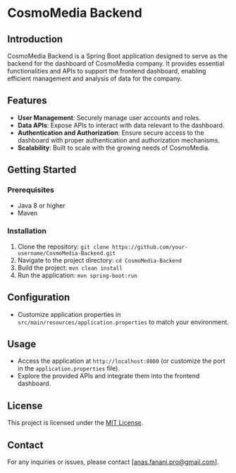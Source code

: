 # CosmoMedia Backend

## Introduction
CosmoMedia Backend is a Spring Boot application designed to serve as the backend for the dashboard of CosmoMedia company. It provides essential functionalities and APIs to support the frontend dashboard, enabling efficient management and analysis of data for the company.

## Features
- **User Management**: Securely manage user accounts and roles.
- **Data APIs**: Expose APIs to interact with data relevant to the dashboard.
- **Authentication and Authorization**: Ensure secure access to the dashboard with proper authentication and authorization mechanisms.
- **Scalability**: Built to scale with the growing needs of CosmoMedia.

## Getting Started
### Prerequisites
- Java 8 or higher
- Maven

### Installation
1. Clone the repository: `git clone https://github.com/your-username/CosmoMedia-Backend.git`
2. Navigate to the project directory: `cd CosmoMedia-Backend`
3. Build the project: `mvn clean install`
4. Run the application: `mvn spring-boot:run`

## Configuration
- Customize application properties in `src/main/resources/application.properties` to match your environment.

## Usage
- Access the application at `http://localhost:8080` (or customize the port in the `application.properties` file).
- Explore the provided APIs and integrate them into the frontend dashboard.

## License
This project is licensed under the [MIT License](LICENSE).

## Contact
For any inquiries or issues, please contact [anas.fanani.pro@gmail.com].